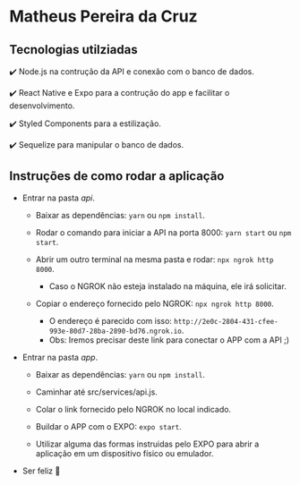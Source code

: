 # Matheus Pereira da Cruz

## Tecnologias utilziadas

✔️ Node.js na contrução da API e conexão com o banco de dados.
  
✔️ React Native e Expo para a contrução do app e facilitar o desenvolvimento.
  
✔️ Styled Components para a estilização.

✔️ Sequelize para manipular o banco de dados.

## Instruções de como rodar a aplicação

- Entrar na pasta *api*.
  
  - Baixar as dependências: `yarn` ou `npm install`.
  
  - Rodar o comando para iniciar a API na porta 8000: `yarn start` ou `npm start`.
  
  - Abrir um outro terminal na mesma pasta e rodar: `npx ngrok http 8000`.
    - Caso o NGROK não esteja instalado na máquina, ele irá solicitar. 

  - Copiar o endereço fornecido pelo NGROK: `npx ngrok http 8000`.
  
    - O endereço é parecido com isso: `http://2e0c-2804-431-cfee-993e-80d7-28ba-2890-bd76.ngrok.io`.
    - Obs: Iremos precisar deste link para conectar o APP com a API ;)
  
- Entrar na pasta *app*.
  
  - Baixar as dependências: `yarn` ou `npm install`.

  - Caminhar até src/services/api.js.

  - Colar o link fornecido pelo NGROK no local indicado.

  - Buildar o APP com o EXPO: `expo start`.

  - Utilizar alguma das formas instruidas pelo EXPO para abrir a aplicação em um dispositivo físico ou emulador.
  
- Ser feliz 🎉

  
